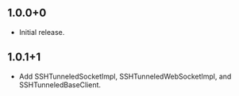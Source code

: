 ## 1.0.0+0

- Initial release.

## 1.0.1+1

- Add SSHTunneledSocketImpl, SSHTunneledWebSocketImpl, and SSHTunneledBaseClient.

